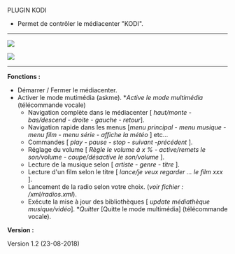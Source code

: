 PLUGIN KODI

- Permet de contrôler le médiacenter "KODI".

------------


[![](https://raw.githubusercontent.com/Spikharpax/Avatar-Serveur/master/logo/Avatar.jpg)](https://github.com/Spikharpax "![](https://raw.githubusercontent.com/Spikharpax/Avatar-Serveur/master/logo/Avatar.jpg)")


[![](https://upload.wikimedia.org/wikipedia/commons/thumb/2/25/Kodi-logo-Thumbnail-light-transparent.png/220px-Kodi-logo-Thumbnail-light-transparent.png)](https://kodi.tv/ "![](https://upload.wikimedia.org/wikipedia/commons/thumb/2/25/Kodi-logo-Thumbnail-light-transparent.png/220px-Kodi-logo-Thumbnail-light-transparent.png)")

------------


**Fonctions :**


 - Démarrer / Fermer le médiacenter.
 - Activer le mode mutimédia (askme).
  **Active le mode multimédia* (télécommande vocale)
	- Navigation complète dans le médiacenter  [ *haut/monte - bas/descend - droite - gauche - retour*].
	- Navigation rapide dans les menus [*menu principal - menu musique - menu film - menu série - affiche la météo* ] etc...
	- Commandes [ *play - pause - stop - suivant -précédent* ].
	- Réglage du volume [ *Règle le volume à x % - active/remets le son/volume - coupe/désactive le son/volume* ].
	- Lecture de la musique selon [ *artiste - genre - titre* ].
	- Lecture d'un film selon le titre [ *lance/je veux regarder ... le film xxx* ].
	- Lancement de la radio selon votre choix. (*voir fichier : /xml/radios.xml*).
	- Exécute la mise à jour des bibliothèques [ *update médiathèque musique/vidéo*].
  **Quitter* [Quitte le mode multimédia] (télécommande vocale).

**Version :**

Version 1.2 (23-08-2018)

